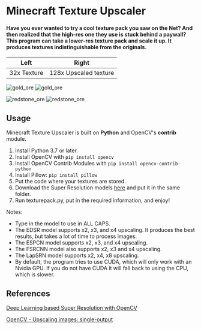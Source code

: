 # Minecraft Texture Upscaler
#### Have you ever wanted to try a cool texture pack you saw on the Net? And then realized that the high-res one they use is stuck behind a paywall? This program can take a lower-res texture pack and scale it up. It produces textures indistinguishable from the originals.
Left | Right
------------ | -------------
32x Texture | 128x Upscaled texture 


![gold_ore](https://user-images.githubusercontent.com/37602685/127584667-112116f4-61b0-437a-9c34-a58afefb8731.png)
![gold_ore](https://user-images.githubusercontent.com/37602685/127584944-916e65a2-423f-4f8b-a042-ea82af74f109.png)

![redstone_ore](https://user-images.githubusercontent.com/37602685/127586238-a34373d3-8e1d-4b22-a948-7579a90b628a.png)
![redstone_ore](https://user-images.githubusercontent.com/37602685/127586172-72b3b1c3-e86e-461c-b4c9-03dc87076835.png)


## Usage
Minecraft Texture Upscaler is built on **Python** and OpenCV's **contrib** module. 
1. Install Python 3.7 or later. 
2. Install OpenCV with `pip install opencv`
3. Install OpenCV Contrib Modules with `pip install opencv-contrib-python`
4. Install Pillow: `pip install pillow`
5. Put the code where your textures are stored.
6. Download the Super Resolution models [here](https://1drv.ms/u/s!AqCfKwE9L_nAgZYzRBuM8rTIHD2DrA?e=dyT3yp) and put it in the same folder. 
7. Run texturepack.py, put in the required information, and enjoy! 

Notes:
* Type in the model to use in ALL CAPS.
* The EDSR model supports x2, x3, and x4 upscaling. It produces the best results, but takes a lot of time to process images. 
* The ESPCN model supports x2, x3, and x4 upscaling.
* The FSRCNN model also supports x2, x3 and x4 upscaling.
* The LapSRN model supports x2, x4, x8 upscaling.
* By default, the program tries to use CUDA, which will only work with an Nvidia GPU. If you do not have CUDA it will fall back to using the CPU, which is slower.

## References
[Deep Learning based Super Resolution with OpenCV](https://towardsdatascience.com/deep-learning-based-super-resolution-with-opencv-4fd736678066)

[OpenCV - Upscaling images: single-output](https://docs.opencv.org/master/d5/d29/tutorial_dnn_superres_upscale_image_single.html)




